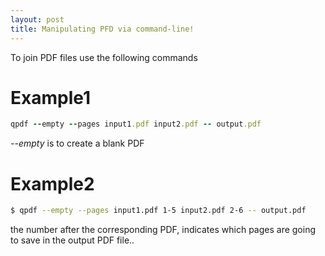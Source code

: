 ```yaml
---
layout: post
title: Manipulating PFD via command-line!
---
```


To join PDF files use the following commands

# Example1

```ruby
qpdf --empty --pages input1.pdf input2.pdf -- output.pdf
```

*--empty* is to create a blank PDF

# Example2

```zsh
$ qpdf --empty --pages input1.pdf 1-5 input2.pdf 2-6 -- output.pdf
```

the number after the corresponding PDF, indicates which pages are going to save in the output PDF file..